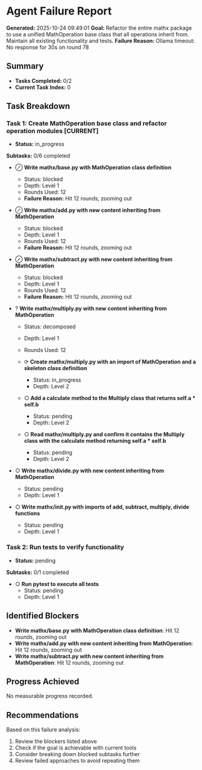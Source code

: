 # Agent Failure Report

**Generated:** 2025-10-24 09:49:01
**Goal:** Refactor the entire mathx package to use a unified MathOperation base class that all operations inherit from. Maintain all existing functionality and tests.
**Failure Reason:** Ollama timeout: No response for 30s on round 78

## Summary

- **Tasks Completed:** 0/2
- **Current Task Index:** 0

## Task Breakdown

### Task 1: Create MathOperation base class and refactor operation modules **[CURRENT]**

- **Status:** in_progress

**Subtasks:** 0/6 completed

- ⊘ **Write mathx/base.py with MathOperation class definition**
  - Status: blocked
  - Depth: Level 1
  - Rounds Used: 12
  - **Failure Reason:** Hit 12 rounds, zooming out

- ⊘ **Write mathx/add.py with new content inheriting from MathOperation**
  - Status: blocked
  - Depth: Level 1
  - Rounds Used: 12
  - **Failure Reason:** Hit 12 rounds, zooming out

- ⊘ **Write mathx/subtract.py with new content inheriting from MathOperation**
  - Status: blocked
  - Depth: Level 1
  - Rounds Used: 12
  - **Failure Reason:** Hit 12 rounds, zooming out

- ? **Write mathx/multiply.py with new content inheriting from MathOperation**
  - Status: decomposed
  - Depth: Level 1
  - Rounds Used: 12

  - ⟳ **Create mathx/multiply.py with an import of MathOperation and a skeleton class definition**
    - Status: in_progress
    - Depth: Level 2

  - ○ **Add a calculate method to the Multiply class that returns self.a * self.b**
    - Status: pending
    - Depth: Level 2

  - ○ **Read mathx/multiply.py and confirm it contains the Multiply class with the calculate method returning self.a * self.b**
    - Status: pending
    - Depth: Level 2

- ○ **Write mathx/divide.py with new content inheriting from MathOperation**
  - Status: pending
  - Depth: Level 1

- ○ **Write mathx/__init__.py with imports of add, subtract, multiply, divide functions**
  - Status: pending
  - Depth: Level 1


### Task 2: Run tests to verify functionality 

- **Status:** pending

**Subtasks:** 0/1 completed

- ○ **Run pytest to execute all tests**
  - Status: pending
  - Depth: Level 1


## Identified Blockers

- **Write mathx/base.py with MathOperation class definition**: Hit 12 rounds, zooming out
- **Write mathx/add.py with new content inheriting from MathOperation**: Hit 12 rounds, zooming out
- **Write mathx/subtract.py with new content inheriting from MathOperation**: Hit 12 rounds, zooming out

## Progress Achieved

No measurable progress recorded.

## Recommendations

Based on this failure analysis:
1. Review the blockers listed above
2. Check if the goal is achievable with current tools
3. Consider breaking down blocked subtasks further
4. Review failed approaches to avoid repeating them
